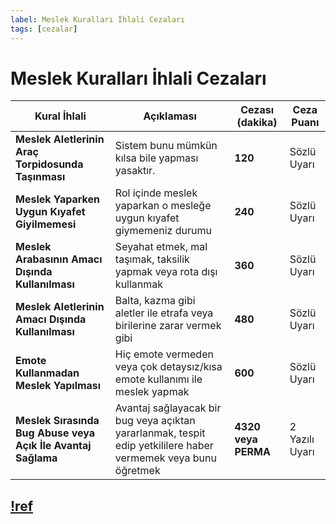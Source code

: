 ```yaml
---
label: Meslek Kuralları İhlali Cezaları
tags: [cezalar]
---
```


# Meslek Kuralları İhlali Cezaları

| Kural İhlali                                                 | Açıklaması                                                                                                     | Cezası (dakika)     | Ceza Puanı     |
| ------------------------------------------------------------ | -------------------------------------------------------------------------------------------------------------- | ------------------- | -------------- |
| **Meslek Aletlerinin Araç Torpidosunda Taşınması**           | Sistem bunu mümkün kılsa bile yapması yasaktır.                                                                | **120**             | Sözlü Uyarı    |
| **Meslek Yaparken Uygun Kıyafet Giyilmemesi**                | Rol içinde meslek yaparkan o mesleğe uygun kıyafet giymemeniz durumu                                           | **240**             | Sözlü Uyarı    |
| **Meslek Arabasının Amacı Dışında Kullanılması**             | Seyahat etmek, mal taşımak, taksilik yapmak veya rota dışı kullanmak                                           | **360**             | Sözlü Uyarı    |
| **Meslek Aletlerinin Amacı Dışında Kullanılması**            | Balta, kazma gibi aletler ile etrafa veya birilerine zarar vermek gibi                                         | **480**             | Sözlü Uyarı    |
| **Emote Kullanmadan Meslek Yapılması**                       | Hiç emote vermeden veya çok detaysız/kısa emote kullanımı ile meslek yapmak                                    | **600**             | Sözlü Uyarı    |
| **Meslek Sırasında Bug Abuse veya Açık İle Avantaj Sağlama** | Avantaj sağlayacak bir bug veya açıktan yararlanmak, tespit edip yetkililere haber vermemek veya bunu öğretmek | **4320 veya PERMA** | 2 Yazılı Uyarı |

## [!ref](/rules/ic/jobs.md)
